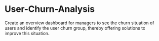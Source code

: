 # User-Churn-Analysis
Create an overview dashboard for managers to see the churn situation of users and identify the user churn group, thereby offering solutions to improve this situation.
